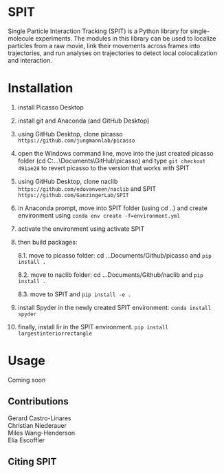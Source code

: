 # SPIT
Single Particle Interaction Tracking (SPIT) is a Python library for single-molecule experiments. The modules in this library can be used to localize particles from a raw movie, link their movements across frames into trajectories, and run analyses on trajectories to detect local colocalization and interaction.

# Installation
1. install Picasso Desktop
2. install git and Anaconda (and GitHub Desktop)
3. using GitHub Desktop, clone picasso `https://github.com/jungmannlab/picasso`
4. open the Windows command line, move into the just created picasso folder (cd C:\...\Documents\GitHub\picasso) and type `git checkout 491ae28` to revert picasso to the version that works with SPIT
5. using GitHub Desktop, clone naclib `https://github.com/edovanveen/naclib` and SPIT `https://github.com/GanzingerLab/SPIT`
6. in Anaconda prompt, move into SPIT folder (using cd ..) and create environment using 
`conda env create -f=environment.yml`
7. activate the environment using activate SPIT
8. then build packages:

	8.1. move to picasso folder: cd ...Documents/Github/picasso and `pip install .`
	
	8.2. move to naclib folder: cd ...Documents/Github/naclib and `pip install .`
	
	8.3. move to SPIT and `pip install -e .`
9. install Spyder in the newly created SPIT environment: `conda install spyder`
10. finally, install lir in the SPIT environment. `pip install largestinteriorrectangle`



# Usage
Coming soon

## Contributions
Gerard Castro-Linares</br> 
Christian Niederauer</br>
Miles Wang-Henderson</br>
Elia Escoffier

## Citing SPIT

